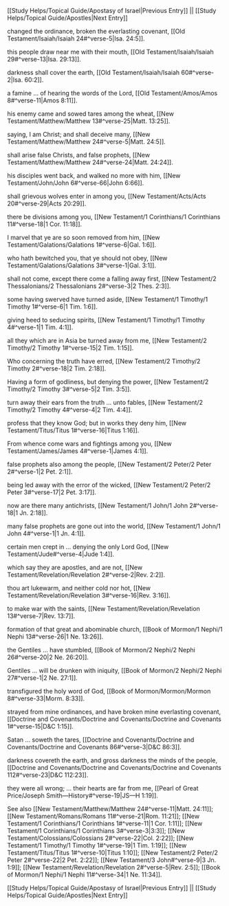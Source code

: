 [[Study Helps/Topical Guide/Apostasy of Israel|Previous Entry]]  ||  [[Study Helps/Topical Guide/Apostles|Next Entry]]

 changed the ordinance, broken the everlasting covenant, [[Old Testament/Isaiah/Isaiah 24#^verse-5|Isa. 24:5]].

 this people draw near me with their mouth, [[Old Testament/Isaiah/Isaiah 29#^verse-13|Isa. 29:13]].

 darkness shall cover the earth, [[Old Testament/Isaiah/Isaiah 60#^verse-2|Isa. 60:2]].

 a famine ... of hearing the words of the Lord, [[Old Testament/Amos/Amos 8#^verse-11|Amos 8:11]].

 his enemy came and sowed tares among the wheat, [[New Testament/Matthew/Matthew 13#^verse-25|Matt. 13:25]].

 saying, I am Christ; and shall deceive many, [[New Testament/Matthew/Matthew 24#^verse-5|Matt. 24:5]].

 shall arise false Christs, and false prophets, [[New Testament/Matthew/Matthew 24#^verse-24|Matt. 24:24]].

 his disciples went back, and walked no more with him, [[New Testament/John/John 6#^verse-66|John 6:66]].

 shall grievous wolves enter in among you, [[New Testament/Acts/Acts 20#^verse-29|Acts 20:29]].

 there be divisions among you, [[New Testament/1 Corinthians/1 Corinthians 11#^verse-18|1 Cor. 11:18]].

 I marvel that ye are so soon removed from him, [[New Testament/Galations/Galations 1#^verse-6|Gal. 1:6]].

 who hath bewitched you, that ye should not obey, [[New Testament/Galations/Galations 3#^verse-1|Gal. 3:1]].

 shall not come, except there come a falling away first, [[New Testament/2 Thessalonians/2 Thessalonians 2#^verse-3|2 Thes. 2:3]].

 some having swerved have turned aside, [[New Testament/1 Timothy/1 Timothy 1#^verse-6|1 Tim. 1:6]].

 giving heed to seducing spirits, [[New Testament/1 Timothy/1 Timothy 4#^verse-1|1 Tim. 4:1]].

 all they which are in Asia be turned away from me, [[New Testament/2 Timothy/2 Timothy 1#^verse-15|2 Tim. 1:15]].

 Who concerning the truth have erred, [[New Testament/2 Timothy/2 Timothy 2#^verse-18|2 Tim. 2:18]].

 Having a form of godliness, but denying the power, [[New Testament/2 Timothy/2 Timothy 3#^verse-5|2 Tim. 3:5]].

 turn away their ears from the truth ... unto fables, [[New Testament/2 Timothy/2 Timothy 4#^verse-4|2 Tim. 4:4]].

 profess that they know God; but in works they deny him, [[New Testament/Titus/Titus 1#^verse-16|Titus 1:16]].

 From whence come wars and fightings among you, [[New Testament/James/James 4#^verse-1|James 4:1]].

 false prophets also among the people, [[New Testament/2 Peter/2 Peter 2#^verse-1|2 Pet. 2:1]].

 being led away with the error of the wicked, [[New Testament/2 Peter/2 Peter 3#^verse-17|2 Pet. 3:17]].

 now are there many antichrists, [[New Testament/1 John/1 John 2#^verse-18|1 Jn. 2:18]].

 many false prophets are gone out into the world, [[New Testament/1 John/1 John 4#^verse-1|1 Jn. 4:1]].

 certain men crept in ... denying the only Lord God, [[New Testament/Jude#^verse-4|Jude 1:4]].

 which say they are apostles, and are not, [[New Testament/Revelation/Revelation 2#^verse-2|Rev. 2:2]].

 thou art lukewarm, and neither cold nor hot, [[New Testament/Revelation/Revelation 3#^verse-16|Rev. 3:16]].

 to make war with the saints, [[New Testament/Revelation/Revelation 13#^verse-7|Rev. 13:7]].

 formation of that great and abominable church, [[Book of Mormon/1 Nephi/1 Nephi 13#^verse-26|1 Ne. 13:26]].

 the Gentiles ... have stumbled, [[Book of Mormon/2 Nephi/2 Nephi 26#^verse-20|2 Ne. 26:20]].

 Gentiles ... will be drunken with iniquity, [[Book of Mormon/2 Nephi/2 Nephi 27#^verse-1|2 Ne. 27:1]].

 transfigured the holy word of God, [[Book of Mormon/Mormon/Mormon 8#^verse-33|Morm. 8:33]].

 strayed from mine ordinances, and have broken mine everlasting covenant, [[Doctrine and Covenants/Doctrine and Covenants/Doctrine and Covenants 1#^verse-15|D&C 1:15]].

 Satan ... soweth the tares, [[Doctrine and Covenants/Doctrine and Covenants/Doctrine and Covenants 86#^verse-3|D&C 86:3]].

 darkness covereth the earth, and gross darkness the minds of the people, [[Doctrine and Covenants/Doctrine and Covenants/Doctrine and Covenants 112#^verse-23|D&C 112:23]].

 they were all wrong; ... their hearts are far from me, [[Pearl of Great Price/Joseph Smith—History#^verse-19|JS—H 1:19]].

 See also [[New Testament/Matthew/Matthew 24#^verse-11|Matt. 24:11]]; [[New Testament/Romans/Romans 11#^verse-21|Rom. 11:21]]; [[New Testament/1 Corinthians/1 Corinthians 1#^verse-11|1 Cor. 1:11]]; [[New Testament/1 Corinthians/1 Corinthians 3#^verse-3|3:3]]; [[New Testament/Colossians/Colossians 2#^verse-22|Col. 2:22]]; [[New Testament/1 Timothy/1 Timothy 1#^verse-19|1 Tim. 1:19]]; [[New Testament/Titus/Titus 1#^verse-10|Titus 1:10]]; [[New Testament/2 Peter/2 Peter 2#^verse-22|2 Pet. 2:22]]; [[New Testament/3 John#^verse-9|3 Jn. 1:9]]; [[New Testament/Revelation/Revelation 2#^verse-5|Rev. 2:5]]; [[Book of Mormon/1 Nephi/1 Nephi 11#^verse-34|1 Ne. 11:34]].

[[Study Helps/Topical Guide/Apostasy of Israel|Previous Entry]]  ||  [[Study Helps/Topical Guide/Apostles|Next Entry]]